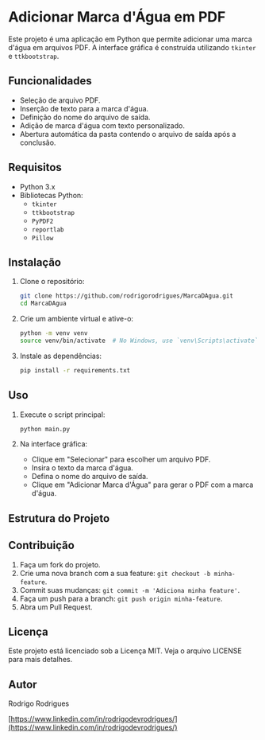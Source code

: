 # Adicionar Marca d'Água em PDF

Este projeto é uma aplicação em Python que permite adicionar uma marca d'água em arquivos PDF. A interface gráfica é construída utilizando `tkinter` e `ttkbootstrap`.

## Funcionalidades

- Seleção de arquivo PDF.
- Inserção de texto para a marca d'água.
- Definição do nome do arquivo de saída.
- Adição de marca d'água com texto personalizado.
- Abertura automática da pasta contendo o arquivo de saída após a conclusão.

## Requisitos

- Python 3.x
- Bibliotecas Python:
  - `tkinter`
  - `ttkbootstrap`
  - `PyPDF2`
  - `reportlab`
  - `Pillow`

## Instalação

1. Clone o repositório:
    ```sh
    git clone https://github.com/rodrigorodrigues/MarcaDAgua.git
    cd MarcaDAgua
    ```

2. Crie um ambiente virtual e ative-o:
    ```sh
    python -m venv venv
    source venv/bin/activate  # No Windows, use `venv\Scripts\activate`
    ```

3. Instale as dependências:
    ```sh
    pip install -r requirements.txt
    ```

## Uso

1. Execute o script principal:
    ```sh
    python main.py
    ```

2. Na interface gráfica:
   - Clique em "Selecionar" para escolher um arquivo PDF.
   - Insira o texto da marca d'água.
   - Defina o nome do arquivo de saída.
   - Clique em "Adicionar Marca d'Água" para gerar o PDF com a marca d'água.

## Estrutura do Projeto


## Contribuição

1. Faça um fork do projeto.
2. Crie uma nova branch com a sua feature: `git checkout -b minha-feature`.
3. Commit suas mudanças: `git commit -m 'Adiciona minha feature'`.
4. Faça um push para a branch: `git push origin minha-feature`.
5. Abra um Pull Request.

## Licença

Este projeto está licenciado sob a Licença MIT. Veja o arquivo LICENSE para mais detalhes.

## Autor

Rodrigo Rodrigues

[https://www.linkedin.com/in/rodrigodevrodrigues/](https://www.linkedin.com/in/rodrigodevrodrigues/)
